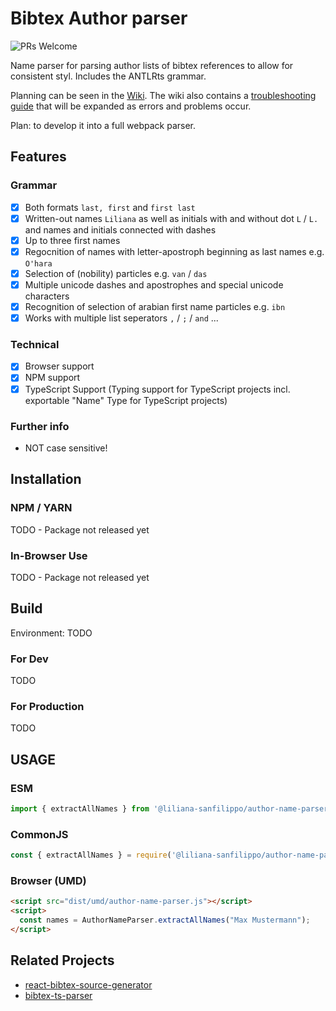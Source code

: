 # Bibtex Author parser

![PRs Welcome](https://img.shields.io/badge/PRs-welcome-brightgreen)

Name parser for parsing author lists of bibtex references to allow for consistent styl. Includes the ANTLRts grammar. 

Planning can be seen in the [Wiki](https://github.com/liliana-sanfilippo/author-name-parser/wiki). The wiki also contains a [troubleshooting guide](https://github.com/liliana-sanfilippo/author-name-parser/wiki/Troubleshooting) that will be expanded as errors and problems occur. 

Plan: to develop it into a full webpack parser.

## Features

### Grammar

- [x] Both formats `last, first` and `first last`
- [X] Written-out names `Liliana` as well as initials with and without dot `L` / `L.` and names and initials connected with dashes 
- [X] Up to three first names
- [X] Regocnition of names with letter-apostroph beginning as last names e.g. `O'hara`
- [X] Selection of (nobility) particles e.g. `van` / `das`
- [X] Multiple unicode dashes and apostrophes and special unicode characters
- [X] Recognition of selection of arabian first name particles e.g. `ibn`
- [X] Works with multiple list seperators `,` / `;` / `and` ...

### Technical

- [x] Browser support
- [x] NPM support
- [x] TypeScript Support (Typing support for TypeScript projects incl. exportable "Name" Type for TypeScript projects)

### Further info

- NOT case sensitive!

## Installation

### NPM / YARN

TODO - Package not released yet 

### In-Browser Use

TODO - Package not released yet 

## Build

Environment: TODO 

### For Dev

TODO 

### For Production

TODO 

## USAGE 

### ESM

```javascript 
import { extractAllNames } from '@liliana-sanfilippo/author-name-parser';
```

### CommonJS

```javascript
const { extractAllNames } = require('@liliana-sanfilippo/author-name-parser');
```

### Browser (UMD)
```html
<script src="dist/umd/author-name-parser.js"></script>
<script>
  const names = AuthorNameParser.extractAllNames("Max Mustermann");
</script>
```


## Related Projects

- [react-bibtex-source-generator](https://github.com/liliana-sanfilippo/react-bibtex-source-generator)
- [bibtex-ts-parser](https://github.com/liliana-sanfilippo/bibtex-ts-parser)
